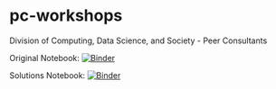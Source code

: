 # pc-workshops
Division of Computing, Data Science, and Society - Peer Consultants

Original Notebook: [![Binder](https://mybinder.org/badge_logo.svg)](https://mybinder.org/v2/gh/vincent-lao/pc-workshops/master?filepath=PC-SQL-Workshop-Notebook.ipynb)

Solutions Notebook: [![Binder](https://mybinder.org/badge_logo.svg)](https://mybinder.org/v2/gh/vincent-lao/pc-workshops/master?filepath=%5Bsolution%5DPC-SQL-Workshop-Notebook.ipynb)
